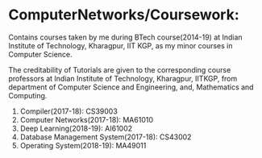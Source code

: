 # ComputerNetworks/Coursework:

Contains courses taken by me during BTech course(2014-19) at Indian Institute of Technology, Kharagpur, IIT KGP, 
as my minor courses in Computer Science.

The creditability of Tutorials are given to the corresponding course professors at Indian Institute of Technology, 
Kharagpur, IITKGP, from department of Computer Science and Engineering, and, Mathematics and Computing.

1. Compiler(2017-18): CS39003
2. Computer Networks(2017-18): MA61010
3. Deep Learning(2018-19): AI61002
4. Database Management System(2017-18): CS43002
5. Operating System(2018-19): MA49011
